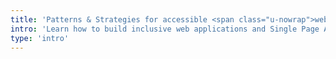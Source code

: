 ```yaml
---
title: 'Patterns & Strategies for accessible <span class="u-nowrap">web-apps</span>'
intro: 'Learn how to build inclusive web applications and Single Page Apps in modern JavaScript frameworks. This project collects strategies, links, patterns and plugins for React, Vue and Angular.'
type: 'intro'
---
```

